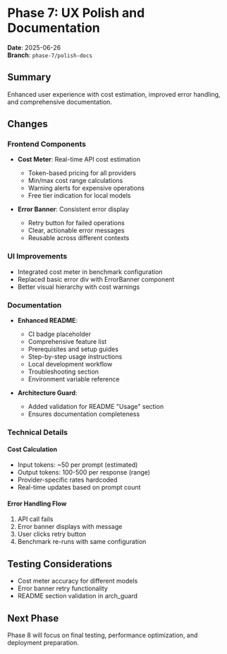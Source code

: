 # Phase 7: UX Polish and Documentation

**Date**: 2025-06-26  
**Branch**: `phase-7/polish-docs`

## Summary
Enhanced user experience with cost estimation, improved error handling, and comprehensive documentation.

## Changes

### Frontend Components
- **Cost Meter**: Real-time API cost estimation
  - Token-based pricing for all providers
  - Min/max cost range calculations
  - Warning alerts for expensive operations
  - Free tier indication for local models

- **Error Banner**: Consistent error display
  - Retry button for failed operations
  - Clear, actionable error messages
  - Reusable across different contexts

### UI Improvements
- Integrated cost meter in benchmark configuration
- Replaced basic error div with ErrorBanner component
- Better visual hierarchy with cost warnings

### Documentation
- **Enhanced README**:
  - CI badge placeholder
  - Comprehensive feature list
  - Prerequisites and setup guides
  - Step-by-step usage instructions
  - Local development workflow
  - Troubleshooting section
  - Environment variable reference

- **Architecture Guard**:
  - Added validation for README "Usage" section
  - Ensures documentation completeness

### Technical Details

#### Cost Calculation
- Input tokens: ~50 per prompt (estimated)
- Output tokens: 100-500 per response (range)
- Provider-specific rates hardcoded
- Real-time updates based on prompt count

#### Error Handling Flow
1. API call fails
2. Error banner displays with message
3. User clicks retry button
4. Benchmark re-runs with same configuration

## Testing Considerations
- Cost meter accuracy for different models
- Error banner retry functionality
- README section validation in arch_guard

## Next Phase
Phase 8 will focus on final testing, performance optimization, and deployment preparation.